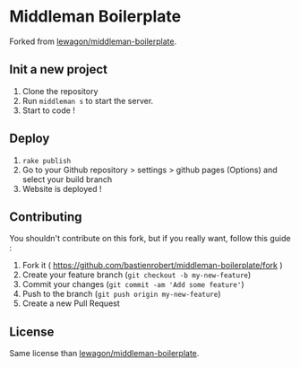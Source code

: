 # Middleman Boilerplate
Forked from [lewagon/middleman-boilerplate](https://github.com/lewagon/middleman-boilerplate).

## Init a new project
1. Clone the repository
2. Run `middleman s` to start the server.
3. Start to code !

## Deploy
1. `rake publish`
2. Go to your Github repository > settings > github pages (Options) and select your build branch
3. Website is deployed !

## Contributing
You shouldn't contribute on this fork, but if you really want, follow this guide :

1. Fork it ( https://github.com/bastienrobert/middleman-boilerplate/fork )
2. Create your feature branch (`git checkout -b my-new-feature`)
3. Commit your changes (`git commit -am 'Add some feature'`)
4. Push to the branch (`git push origin my-new-feature`)
5. Create a new Pull Request

## License
Same license than [lewagon/middleman-boilerplate](https://github.com/lewagon/middleman-boilerplate).
